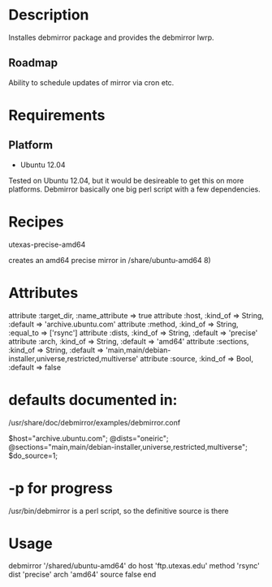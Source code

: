 Description
===========

Installes debmirror package and provides the debmirror lwrp.

Roadmap
-------

Ability to schedule updates of mirror via cron etc.

Requirements
============

## Platform

* Ubuntu 12.04

Tested on Ubuntu 12.04, but it would be desireable to get this on more platforms.
Debmirror basically one big perl script with a few dependencies.

Recipes
=======

utexas-precise-amd64

creates an amd64 precise mirror in /share/ubuntu-amd64 8)

Attributes
==========

attribute :target_dir, :name_attribute => true
attribute :host, :kind_of => String, :default => 'archive.ubuntu.com'
attribute :method, :kind_of => String, :equal_to => ['rsync']
attribute :dists, :kind_of => String, :default => 'precise'
attribute :arch, :kind_of => String, :default => 'amd64'
attribute :sections, :kind_of => String, :default => 'main,main/debian-installer,universe,restricted,multiverse'
attribute :source, :kind_of => Bool, :default => false

# defaults documented in:
/usr/share/doc/debmirror/examples/debmirror.conf 

$host="archive.ubuntu.com";
@dists="oneiric";
@sections="main,main/debian-installer,universe,restricted,multiverse";
$do_source=1;

# -p for progress
/usr/bin/debmirror is a perl script, so the definitive source is there

Usage
=====

debmirror '/shared/ubuntu-amd64' do
  host 'ftp.utexas.edu'
  method 'rsync'
  dist 'precise'
  arch 'amd64'
  source false
end
